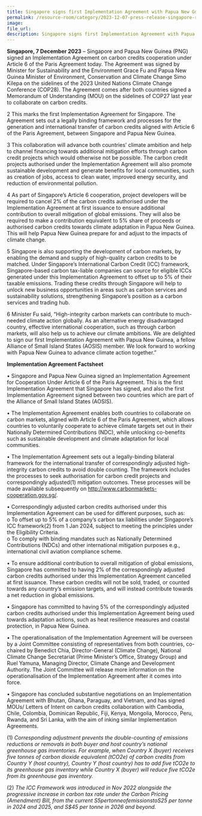 ```yaml
---  
title: Singapore signs first Implementation Agreement with Papua New Guinea to collaborate on Carbon Credits under Article 6 of the Paris Agreement 
permalink: /resource-room/category/2023-12-07-press-release-singapore-signs-first-implementation-agreement-papua-new-guinea
image:  
file_url:  
description: Singapore signs first Implementation Agreement with Papua New Guinea to collaborate on Carbon Credits under Article 6 of the Paris Agreement 
--- 
```

**Singapore, 7 December 2023** – Singapore and Papua New Guinea (PNG) signed an Implementation Agreement on carbon credits cooperation under Article 6 of the Paris Agreement today. The Agreement was signed by Minister for Sustainability and the Environment Grace Fu and Papua New Guinea Minister of Environment, Conservation and Climate Change Simo Kilepa on the sidelines of the 2023 United Nations Climate Change Conference (COP28). The Agreement comes after both countries signed a Memorandum of Understanding (MOU) on the sidelines of COP27 last year to collaborate on carbon credits. 

2 This marks the first Implementation Agreement for Singapore. The Agreement sets out a legally binding framework and processes for the generation and international transfer of carbon credits aligned with Article 6 of the Paris Agreement, between Singapore and Papua New Guinea. 

3 This collaboration will advance both countries’ climate ambition and help to channel financing towards additional mitigation efforts through carbon credit projects which would otherwise not be possible. The carbon credit projects authorised under the Implementation Agreement will also promote sustainable development and generate benefits for local communities, such as creation of jobs, access to clean water, improved energy security, and reduction of environmental pollution. 

4 As part of Singapore’s Article 6 cooperation, project developers will be required to cancel 2% of the carbon credits authorised under the Implementation Agreement at first issuance to ensure additional contribution to overall mitigation of global emissions. They will also be required to make a contribution equivalent to 5% share of proceeds or authorised carbon credits towards climate adaptation in Papua New Guinea. This will help Papua New Guinea prepare for and adjust to the impacts of climate change. 

5 Singapore is also supporting the development of carbon markets, by enabling the demand and supply of high-quality carbon credits to be matched. Under Singapore’s International Carbon Credit (ICC) framework, Singapore-based carbon tax-liable companies can source for eligible ICCs generated under this Implementation Agreement to offset up to 5% of their taxable emissions. Trading these credits through Singapore will help to unlock new business opportunities in areas such as carbon services and sustainability solutions, strengthening Singapore’s position as a carbon services and trading hub. 

6 Minister Fu said, “High-integrity carbon markets can contribute to much-needed climate action globally. As an alternative energy disadvantaged country, effective international cooperation, such as through carbon markets, will also help us to achieve our climate ambitions. We are delighted to sign our first Implementation Agreement with Papua New Guinea, a fellow Alliance of Small Island States (AOSIS) member. We look forward to working with Papua New Guinea to advance climate action together.”


**Implementation Agreement Factsheet**

•	Singapore and Papua New Guinea signed an Implementation Agreement for Cooperation Under Article 6 of the Paris Agreement. This is the first Implementation Agreement that Singapore has signed, and also the first Implementation Agreement signed between two countries which are part of the Alliance of Small Island States (AOSIS).

•	The Implementation Agreement enables both countries to collaborate on carbon markets, aligned with Article 6 of the Paris Agreement, which allows countries to voluntarily cooperate to achieve climate targets set out in their Nationally Determined Contributions (NDC), while unlocking co-benefits such as sustainable development and climate adaptation for local communities.

•	The Implementation Agreement sets out a legally-binding bilateral framework for the international transfer of correspondingly adjusted  high-integrity carbon credits to avoid double counting. The framework includes the processes to seek authorisation for carbon credit projects and correspondingly adjusted(1) mitigation outcomes. These processes will be made available subsequently on http://www.carbonmarkets-cooperation.gov.sg/. 

•	Correspondingly adjusted carbon credits authorised under this Implementation Agreement can be used for different purposes, such as:  
o	To offset up to 5% of a company’s carbon tax liabilities under Singapore’s ICC framework(2) from 1 Jan 2024, subject to meeting the principles under the Eligibility Criteria.  
o	To comply with binding mandates such as Nationally Determined Contributions (NDCs) and other international mitigation purposes e.g., international civil aviation compliance scheme.

•	To ensure additional contribution to overall mitigation of global emissions, Singapore has committed to having 2% of the correspondingly adjusted carbon credits authorised under this Implementation Agreement cancelled at first issuance. These carbon credits will not be sold, traded, or counted towards any country’s emission targets, and will instead contribute towards a net reduction in global emissions.

•	Singapore has committed to having 5% of the correspondingly adjusted carbon credits authorised under this Implementation Agreement being used towards adaptation actions, such as heat resilience measures and coastal protection, in Papua New Guinea. 

•	The operationalisation of the Implementation Agreement will be overseen by a Joint Committee consisting of representatives from both countries, co-chaired by Benedict Chia, Director-General (Climate Change), National Climate Change Secretariat (Prime Minister’s Office, Strategy Group) and Ruel Yamuna, Managing Director, Climate Change and Development Authority. The Joint Committee will release more information on the operationalisation of the Implementation Agreement after it comes into force. 

•	Singapore has concluded substantive negotiations on an Implementation Agreement with Bhutan, Ghana, Paraguay, and Vietnam, and has signed MOUs/ Letters of Intent on carbon credits collaboration with Cambodia, Chile, Colombia, Dominican Republic, Fiji, Kenya, Mongolia, Morocco, Peru, Rwanda, and Sri Lanka, with the aim of inking similar Implementation Agreements.

(1)   *Corresponding adjustment prevents the double-counting of emissions reductions or removals in both buyer and host country’s national greenhouse gas inventories. For example, when Country X (buyer) receives five tonnes of carbon dioxide equivalent (tCO2e) of carbon credits from Country Y (host country), Country Y (host country) has to add five tCO2e to its greenhouse gas inventory while Country X (buyer) will reduce five tCO2e from its greenhouse gas inventory.*

(2) *The ICC Framework was introduced in Nov 2022 alongside the progressive increase in carbon tax rate under the Carbon Pricing (Amendment) Bill, from the current S$5 per tonne of emissions to S$25 per tonne in 2024 and 2025, and S$45 per tonne in 2026 and beyond.*
